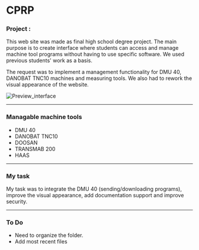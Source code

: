 # CPRP

### Project :

This web site was made as final high school degree project. The main purpose is to create interface where students can access and manage machine tool programs without having to use specific software. We used previous students' work as a basis. 

The request was to implement a management functionality for DMU 40, DANOBAT TNC10 machines and measuring tools. We also had to rework the visual appearance of the website.

![Preview_interface](https://github.com/NlCKNAME/CPRP/blob/main/img/Menu_Now-1.PNG)

----

### Managable machine tools
- DMU 40
- DANOBAT TNC10
- DOOSAN 
- TRANSMAB 200
- HAAS

----

### My task

My task was to integrate the DMU 40 (sending/downloading programs), improve the visual appearance, add documentation support and improve security.

----

### To Do
- Need to organize the folder.
- Add most recent files
